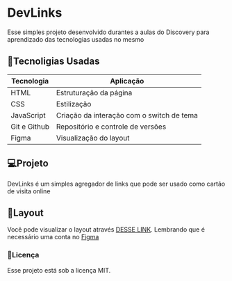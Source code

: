 # DevLinks

Esse simples projeto desenvolvido durantes a aulas do Discovery para aprendizado das
tecnologias usadas no mesmo

## 🚀Tecnoligias Usadas

| Tecnologia | Aplicação |
| ----------- | ----------- |
| HTML | Estruturação da página |
| CSS | Estilização |
| JavaScript | Criação da interação com o switch de tema |
| Git e Github | Repositório e controle de versões |
| Figma | Visualização do layout |

## 💻Projeto

  DevLinks é um simples agregador de links que pode ser usado como cartão de visita online

## 🎨Layout

Você pode visualizar o layout através [DESSE LINK](https://www.figma.com/file/IWsiBbHbVIhRjaQordsI20/DevLinks-%E2%80%A2-Projeto-Discover-(Community)?type=design&t=iVVoELjVJ6hAP5MR-6).
Lembrando que é necessário uma conta no [Figma](www.figma.com) 

### 📝Licença

Esse projeto está sob a licença MIT.
